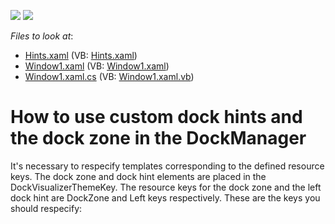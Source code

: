 <!-- default badges list -->
[![](https://img.shields.io/badge/Open_in_DevExpress_Support_Center-FF7200?style=flat-square&logo=DevExpress&logoColor=white)](https://supportcenter.devexpress.com/ticket/details/E1781)
[![](https://img.shields.io/badge/📖_How_to_use_DevExpress_Examples-e9f6fc?style=flat-square)](https://docs.devexpress.com/GeneralInformation/403183)
<!-- default badges end -->
<!-- default file list -->
*Files to look at*:

* [Hints.xaml](./CS/CustomTheme/Hints.xaml) (VB: [Hints.xaml](./VB/CustomTheme/Hints.xaml))
* [Window1.xaml](./CS/CustomTheme/Window1.xaml) (VB: [Window1.xaml](./VB/CustomTheme/Window1.xaml))
* [Window1.xaml.cs](./CS/CustomTheme/Window1.xaml.cs) (VB: [Window1.xaml.vb](./VB/CustomTheme/Window1.xaml.vb))
<!-- default file list end -->
# How to use custom dock hints and the dock zone in the DockManager


<p>It's necessary to respecify templates corresponding to the defined resource keys. The dock zone and dock hint elements are placed in the DockVisualizerThemeKey. The resource keys for the dock zone and the left dock hint are DockZone and Left keys respectively. These are the keys you should respecify:</p><p><ControlTemplate x:Key="{dxt:DockVisualizerThemeKey ResourceKey=Left}"><br />
<ControlTemplate x:Key="{dxt:DockVisualizerThemeKey ResourceKey=DockZone}"></p>

<br/>


